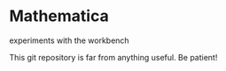 Mathematica
===========

experiments with the workbench

This git repository is far from anything useful. Be patient!
